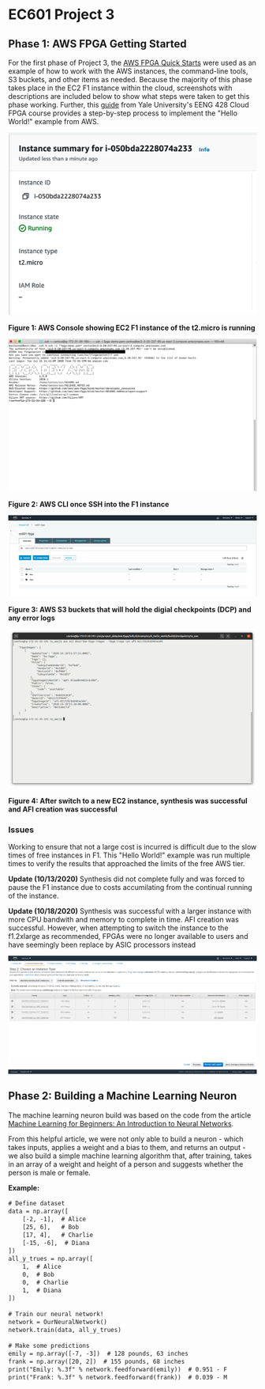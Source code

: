 # EC601 Project 3

## Phase 1: AWS FPGA Getting Started

For the first phase of Project 3, the [AWS FPGA Quick Starts](https://github.com/aws/aws-fpga#quickstarts) were used as an example of how to work with the AWS instances, the command-line tools, S3 buckets, and other items as needed. Because the majority of this phase takes place in the EC2 F1 instance within the cloud, screenshots with descriptions are included below to show what steps were taken to get this phase working. Further, this [guide](https://caslab.csl.yale.edu/courses/EENG428/19-20a/tutorials/getting_started_hello_world.pdf) from Yale University's EENG 428 Cloud FPGA course provides a step-by-step process to implement the "Hello World!" example from AWS.

![t2.micro](phase_1/images/screenshot1.png)

**Figure 1: AWS Console showing EC2 F1 instance of the t2.micro is running**

![t2.micro](phase_1/images/screenshot2.png)

**Figure 2: AWS CLI once SSH into the F1 instance**

![t2.micro](phase_1/images/screenshot3.png)

**Figure 3: AWS S3 buckets that will hold the digial checkpoints (DCP) and any error logs**

![c4.4xlarge](phase_1/images/screenshot4.png)

**Figure 4: After switch to a new EC2 instance, synthesis was successful and AFI creation was successful**

### Issues

Working to ensure that not a large cost is incurred is difficult due to the slow times of free instances in F1. This "Hello World!" example was run multiple times to verify the results that approached the limits of the free AWS tier.

**Update (10/13/2020)**
Synthesis did not complete fully and was forced to pause the F1 instance due to costs accumilating from the continual running of the instance.

**Update (10/18/2020)**
Synthesis was successful with a larger instance with more CPU bandwith and memory to complete in time. AFI creation was successful. However, when attempting to switch the instance to the f1.2xlarge as recommended, FPGAs were no longer available to users and have seemingly been replace by ASIC processors instead

![ASIC processors](phase_1/images/screenshot5.png)

## Phase 2: Building a Machine Learning Neuron
The machine learning neuron build was based on the code from the article [Machine Learning for Beginners: An Introduction to Neural Networks](https://towardsdatascience.com/machine-learning-for-beginners-an-introduction-to-neural-networks-d49f22d238f9).

From this helpful article, we were not only able to build a neuron - which takes inputs, applies a weight and a bias to them, and returns an output - we also build a simple machine learning algorithm that, after training, takes in an array of a weight and height of a person and suggests whether the person is male or female.

**Example:**
```
# Define dataset
data = np.array([
    [-2, -1],  # Alice
    [25, 6],   # Bob
    [17, 4],   # Charlie
    [-15, -6],  # Diana
])
all_y_trues = np.array([
    1,  # Alice
    0,  # Bob
    0,  # Charlie
    1,  # Diana
])

# Train our neural network!
network = OurNeuralNetwork()
network.train(data, all_y_trues)

# Make some predictions
emily = np.array([-7, -3])  # 128 pounds, 63 inches
frank = np.array([20, 2])  # 155 pounds, 68 inches
print("Emily: %.3f" % network.feedforward(emily))  # 0.951 - F
print("Frank: %.3f" % network.feedforward(frank))  # 0.039 - M
```
